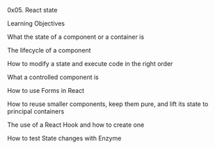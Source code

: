 0x05. React state

Learning Objectives

What the state of a component or a container is

The lifecycle of a component

How to modify a state and execute code in the right order

What a controlled component is

How to use Forms in React

How to reuse smaller components, keep them pure, and lift its state to principal containers

The use of a React Hook and how to create one

How to test State changes with Enzyme
